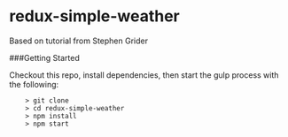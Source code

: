 # redux-simple-weather

Based on tutorial from Stephen Grider

###Getting Started

Checkout this repo, install dependencies, then start the gulp process with the following:

```
	> git clone 
	> cd redux-simple-weather
	> npm install
	> npm start
```
